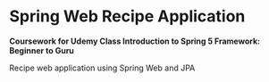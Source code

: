 # Spring Web Recipe Application
****Coursework for Udemy Class Introduction to Spring 5 Framework: Beginner to Guru****

Recipe web application using Spring Web and JPA





